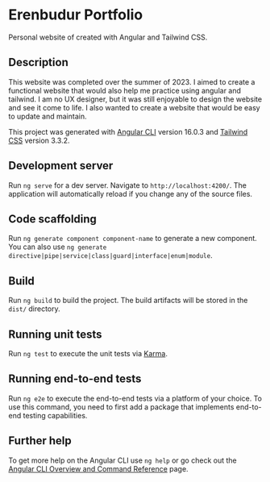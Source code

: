 # Erenbudur Portfolio

Personal website of created with Angular and Tailwind CSS.

## Description

This website was completed over the summer of 2023. I aimed to create a functional website that would also help me practice using angular and tailwind. I am no UX designer, but it was still enjoyable to design the website and see it come to life. I also wanted to create a website that would be easy to update and maintain.

This project was generated with [Angular CLI](https://github.com/angular/angular-cli) version 16.0.3 and [Tailwind CSS](https://tailwindcss.com/) version 3.3.2.

## Development server

Run `ng serve` for a dev server. Navigate to `http://localhost:4200/`. The application will automatically reload if you change any of the source files.

## Code scaffolding

Run `ng generate component component-name` to generate a new component. You can also use `ng generate directive|pipe|service|class|guard|interface|enum|module`.

## Build

Run `ng build` to build the project. The build artifacts will be stored in the `dist/` directory.

## Running unit tests

Run `ng test` to execute the unit tests via [Karma](https://karma-runner.github.io).

## Running end-to-end tests

Run `ng e2e` to execute the end-to-end tests via a platform of your choice. To use this command, you need to first add a package that implements end-to-end testing capabilities.

## Further help

To get more help on the Angular CLI use `ng help` or go check out the [Angular CLI Overview and Command Reference](https://angular.io/cli) page.
